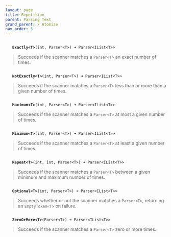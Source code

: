 ```yaml
---
layout: page
title: Repetition
parent: Parsing Text
grand_parent: / Atomize
nav_order: 5
---
```


<code class="stratagyn-method-signature">
   <b class="stratagyn-method-name">Exactly&lt;T&gt;</b>(int, Parser&lt;T&gt;) &#10140; Parser&lt;IList&lt;T&gt;&gt;
</code>

> Succeeds if the scanner matches a `Parser<T>` an exact number of times.

<code class="stratagyn-method-signature">
   <b class="stratagyn-method-name">NotExactly&lt;T&gt;</b>(int, Parser&lt;T&gt;) &#10140; Parser&lt;IList&lt;T&gt;&gt;
</code>

> Succeeds if the scanner matches a `Parser<T>` less than or more than a given number of times.

<code class="stratagyn-method-signature">
   <b class="stratagyn-method-name">Maximum&lt;T&gt;</b>(int, Parser&lt;T&gt;) &#10140; Parser&lt;IList&lt;T&gt;&gt;
</code>

> Succeeds if the scanner matches a `Parser<T>` at most a given number of times.

<code class="stratagyn-method-signature">
   <b class="stratagyn-method-name">Minimum&lt;T&gt;</b>(int, Parser&lt;T&gt;) &#10140; Parser&lt;IList&lt;T&gt;&gt;
</code>

> Succeeds if the scanner matches a `Parser<T>` at least a given number of times.

<code class="stratagyn-method-signature">
   <b class="stratagyn-method-name">Repeat&lt;T&gt;</b>(int, int, Parser&lt;T&gt;) &#10140; Parser&lt;IList&lt;T&gt;&gt;
</code>

> Succeeds if the scanner matches a `Parser<T>` between a given minimum and maximum number of times.

<code class="stratagyn-method-signature">
   <b class="stratagyn-method-name">Optional&lt;T&gt;</b>(int, Parser&lt;T&gt;) &#10140; Parser&lt;IList&lt;T&gt;&gt;
</code>

> Succeeds whether or not the scanner matches a `Parser<T>`, returning an `EmptyToken<T>` on failure.

<code class="stratagyn-method-signature">
   <b class="stratagyn-method-name">ZeroOrMore&lt;T&gt;</b>(Parser&lt;T&gt;) &#10140; Parser&lt;IList&lt;T&gt;&gt;
</code>

> Succeeds if the scanner matches a `Parser<T>` zero or more times.


